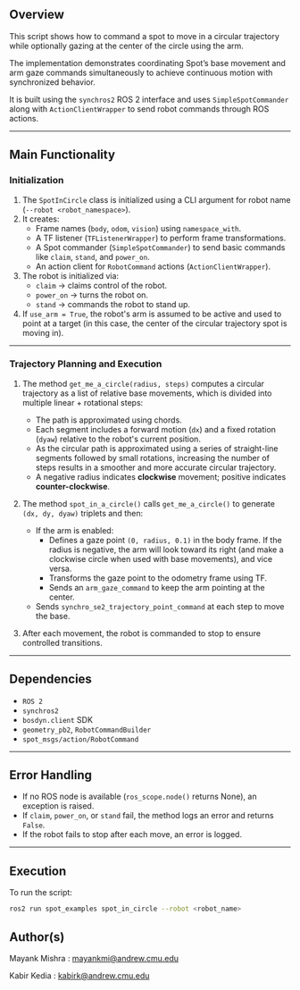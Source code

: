 
## Overview

This script shows how to command a spot to move in a circular trajectory while optionally gazing at the center of the circle using the arm.

The implementation demonstrates coordinating Spot’s base movement and arm gaze commands simultaneously to achieve continuous motion with synchronized behavior.


It is built using the `synchros2` ROS 2 interface and uses `SimpleSpotCommander` along with `ActionClientWrapper` to send robot commands through ROS actions.

---

## Main Functionality

### Initialization

1. The `SpotInCircle` class is initialized using a CLI argument for robot name (`--robot <robot_namespace>`).
2. It creates:
   - Frame names (`body`, `odom`, `vision`) using `namespace_with`.
   - A TF listener (`TFListenerWrapper`) to perform frame transformations.
   - A Spot commander (`SimpleSpotCommander`) to send basic commands like `claim`, `stand`, and `power_on`.
   - An action client for `RobotCommand` actions (`ActionClientWrapper`).
3. The robot is initialized via:
   - `claim` → claims control of the robot.
   - `power_on` → turns the robot on.
   - `stand` → commands the robot to stand up.
4. If `use_arm = True`, the robot's arm is assumed to be active and used to point at a target (in this case, the center of the circular trajectory spot is moving in).

---

### Trajectory Planning and Execution

1. The method `get_me_a_circle(radius, steps)` computes a circular trajectory  as a list of relative base movements, which is divided into multiple linear + rotational steps:
   - The path is approximated using chords.
   - Each segment includes a forward motion (`dx`) and a fixed rotation (`dyaw`) relative to the robot's current position.
   - As the circular path is approximated using a series of straight-line segments followed by small rotations,  increasing the number of steps results in a smoother and more accurate circular trajectory.
   - A negative radius indicates **clockwise** movement; positive indicates **counter-clockwise**.

2. The method `spot_in_a_circle()` calls `get_me_a_circle()` to generate `(dx, dy, dyaw)` triplets and then:
   - If the arm is enabled:
     - Defines a gaze point `(0, radius, 0.1)` in the body frame. If the radius is negative, the arm will look toward its right (and make a clockwise circle when  used with base movements), and vice versa. 
     - Transforms the gaze point to the odometry frame using TF.
     - Sends an `arm_gaze_command` to keep the arm pointing at the center.
   - Sends `synchro_se2_trajectory_point_command` at each step to move the base.

3. After each movement, the robot is commanded to stop to ensure controlled transitions.

---

## Dependencies

- `ROS 2`
- `synchros2`
- `bosdyn.client` SDK
- `geometry_pb2`, `RobotCommandBuilder`
- `spot_msgs/action/RobotCommand`

---

## Error Handling

- If no ROS node is available (`ros_scope.node()` returns None), an exception is raised.
- If `claim`, `power_on`, or `stand` fail, the method logs an error and returns `False`.
- If the robot fails to stop after each move, an error is logged.

---

## Execution

To run the script:

```bash
ros2 run spot_examples spot_in_circle --robot <robot_name>
```

## Author(s)

Mayank Mishra : <mayankmi@andrew.cmu.edu> 


Kabir Kedia : <kabirk@andrew.cmu.edu>
